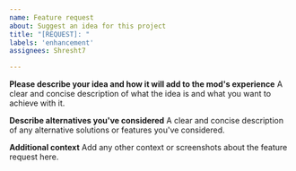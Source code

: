 ```yaml
---
name: Feature request
about: Suggest an idea for this project
title: "[REQUEST]: "
labels: 'enhancement'
assignees: Shresht7

---
```


**Please describe your idea and how it will add to the mod's experience**
A clear and concise description of what the idea is and what you want to achieve with it.

**Describe alternatives you've considered**
A clear and concise description of any alternative solutions or features you've considered.

**Additional context**
Add any other context or screenshots about the feature request here.
